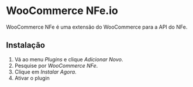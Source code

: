 
# WooCommerce NFe.io

WooCommerce NFe é uma extensão do WooCommerce para a API do NFe.

## Instalação

1. Vá ao menu *Plugins* e clique *Adicionar Novo*.
2. Pesquise por *WooCommerce NFe*.
3. Clique em *Instalar Agora*.
4. Ativar o plugin
